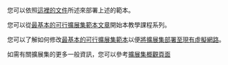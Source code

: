 您可以依照[這裡的文件](../articles/azure-resource-manager/resource-group-template-deploy.md)所述來部署上述的範本。

您可以從[最基本的可行擴展集範本文章](../articles/virtual-machine-scale-sets/virtual-machine-scale-sets-mvss-start.md)開始本教學課程系列。

您可以了解如何修改[最基本的可行擴展集範本](../articles/virtual-machine-scale-sets/virtual-machine-scale-sets-mvss-start.md)以便[將擴展集部署至現有虛擬網路](../articles/virtual-machine-scale-sets/virtual-machine-scale-sets-mvss-existing-vnet.md)。

如需有關擴展集的更多一般資訊，您可以參考[擴展集概觀頁面](../articles/virtual-machine-scale-sets/virtual-machine-scale-sets-overview.md)